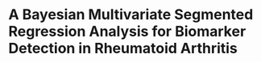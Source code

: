 A Bayesian Multivariate Segmented Regression Analysis for Biomarker Detection in Rheumatoid Arthritis
=====================================================================================================